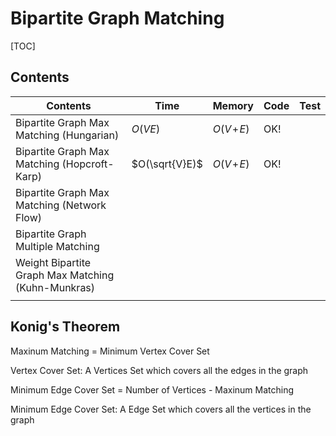 # Bipartite Graph Matching



[TOC]



## Contents

| Contents                                           | Time           | Memory       | Code | Test |
| -------------------------------------------------- | -------------- | ------------ | ---- | ---- |
| Bipartite Graph Max Matching (Hungarian)           | $O(VE)$        | $O(V\!+\!E)$ | OK!  |      |
| Bipartite Graph Max Matching (Hopcroft-Karp)       | $O(\sqrt{V}E)$ | $O(V\!+\!E)$ | OK!  |      |
| Bipartite Graph Max Matching (Network Flow)        |                |              |      |      |
| Bipartite Graph Multiple Matching                  |                |              |      |      |
| Weight Bipartite Graph Max Matching (Kuhn-Munkras) |                |              |      |      |
|                                                    |                |              |      |      |


## Konig's Theorem

Maxinum Matching = Minimum Vertex Cover Set

Vertex Cover Set: A Vertices Set which covers all the edges in the graph


Minimum Edge Cover Set = Number of Vertices - Maxinum Matching

Minimum Edge Cover Set: A Edge Set which covers all the vertices in the graph



